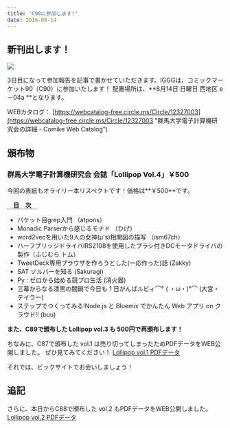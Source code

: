 ```yaml
---
title: "C90に参加します!"
date: 2016-08-14
---
```


## 新刊出します！

[![](//www.iggg.org/wp-content/uploads/2016/08/C90circle-cut-208x300.png)](//www.iggg.org/wp-content/uploads/2016/08/C90circle-cut.png)

3日目になって参加報告を記事で書かせていただきます。IGGGは、コミックマーケット90（C90）に参加いたします！
配置場所は、**8月14日 日曜日 西地区 e－04a **となります。

WEBカタログ：
[https://webcatalog-free.circle.ms/Circle/12327003](https://webcatalog-free.circle.ms/Circle/12327003 "群馬大学電子計算機研究会の詳細 - Comike Web Catalog")

## 頒布物

### 群馬大学電子計算機研究会 会誌「Lollipop Vol.4」￥500

今回の表紙もオライリー本リスペクトです！価格は**￥500**です。

<span style="border-bottom: dotted 1px; font-weight: bold; margin: 0px 0px 5px 0px;">　目　次　</span>

* パケット目grep入門 （atpons）
* Monadic Parserから感じるモナド （ひげ）
* word2vecを用いた9人の女神(μ's)相関図の描写 （ism67ch）
* ハーフブリッジドライバIRS2108を使用したブラシ付きDCモータドライバの製作（ふじむら トム）
* TweetDeck専用ブラウザを作ろうとした(一応作った)話 (Zakky)
* SAT ソルバーを知る (Sakuragi)
* Py : ゼロから始める競プロ生活 (消火器)
* 三幕からなる漆黒の闇鍋で今日も 1 日がんばルビィ⌒° ( ・ω・)°⌒ (大宮・テイラー)
* ステップでつくってみる!Node.js と Bluemix でかんたん Web アプリ on クラウド!! (buu)

**また、C89で頒布した Lollipop vol.3 も 500円で再頒布します！**

ちなみに、C87で頒布した vol.1 は売り切ってしまったためPDFデータをWEB公開しました。
ぜひ見てみてください！
[Lollipop vol.1 PDFデータ](http://ftp.iggg.org/public/comiket/lollipop_vol1.pdf)

それでは、ビックサイトでお会いしましょう！

## 追記

さらに、本日からC88で頒布した vol.2 もPDFデータをWEB公開しました。
[Lollipop vol.2 PDFデータ](http://ftp.iggg.org/public/comiket/lollipop_vol2.pdf)